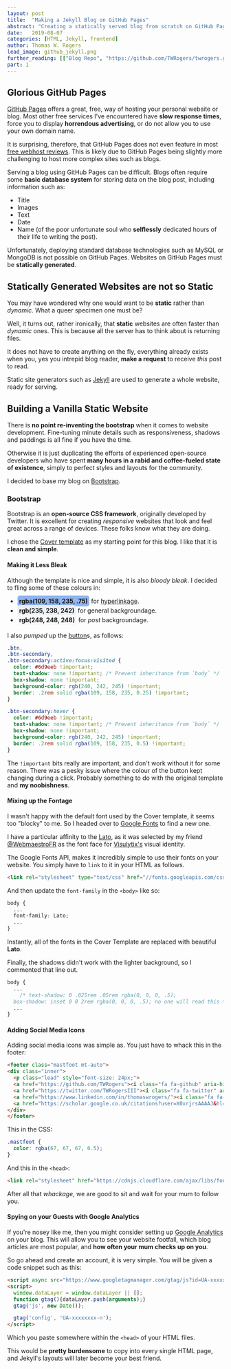 ```yaml
---
layout: post
title:  "Making a Jekyll Blog on GitHub Pages"
abstract: "Creating a statically served blog from scratch on GitHub Pages can be tricky for a beginner in HTML/CSS. Here's my experience on how I dealt with it."
date:   2019-08-07
categories: [HTML, Jekyll, Frontend]
author: Thomas W. Rogers
lead_image: github_jekyll.png
further_reading: [["Blog Repo", "https://github.com/TWRogers/twrogers.github.io"], ["Cover Template", "https://getbootstrap.com/docs/4.0/examples/cover/#"]]
part: 1
---
```

## Glorious GitHub Pages
[GitHub Pages](https://pages.github.com/) offers a great, free, way of hosting your personal website or blog. Most other free services I've encountered have **slow response times**, 
force you to display **horrendous advertising**, or do not allow you to use your own domain name. 

It is surprising, therefore, that GitHub Pages does not even feature in most 
[free webhost reviews](https://www.ukwebhostreview.com/free-web-hosting/). This is likely due to GitHub Pages being slightly more challenging to host more complex sites such as blogs. 

Serving a blog using GitHub Pages can be difficult. Blogs often require some **basic database system** for storing data on the blog post, including information such as:

* Title
* Images
* Text
* Date
* Name (of the poor unfortunate soul who **selflessly** dedicated hours of their life to writing the post).

Unfortunately, deploying standard database technologies such as MySQL or MongoDB is not possible on GitHub Pages. Websites on GitHub Pages must be **statically generated**.

## Statically Generated Websites are not so Static
You may have wondered why one would want to be **static** rather than _dynamic_. What a queer specimen one must be?

Well, it turns out, rather ironically, that **static** websites are often faster than _dynamic_ ones. This is because all the server has to think about is returning files.

It does not have to create anything on the fly, everything already exists when you, yes you intrepid blog reader, **make a request** to receive _this_ post to read.

Static site generators such as [Jekyll](https://jekyllrb.com/) are used to generate a whole website, ready for serving.

## Building a Vanilla Static Website
There is **no point re-inventing the bootstrap** when it comes to website development. Fine-tuning minute details such as responsiveness, shadows and paddings is all fine if you have the time. 

Otherwise it is just duplicating the efforts of experienced open-source developers who have spent **many hours in a rabid and coffee-fueled state of existence**, simply to perfect styles and layouts for the community.

I decided to base my blog on [Bootstrap](https://getbootstrap.com/). 

### Bootstrap
Bootstrap is an **open-source CSS framework**, originally developed by Twitter. It is excellent for creating *responsive* websites that look and feel great across a range of devices. These folks know what they are doing.

I chose the [Cover template](https://getbootstrap.com/docs/4.0/examples/cover/#) as my starting point for this blog. I like that it is **clean and simple**. 

#### Making it Less Bleak
Although the template is nice and simple, it is also _bloody bleak_. I decided to fling some of these colours in:

<ul>
	<li style="padding-bottom: 5px;"><span style="background-color: rgba(109, 158, 235, .75); border-radius: 5px; padding: 4px;"><b>rgba(109, 158, 235, .75)</b></span> for <a href="#" class="a	ctive">hyperlinkage</a>.</li>
	<li style="padding-bottom: 5px;"><span style="background-color: rgb(235, 238, 242); border-radius: 5px; padding: 4px;"><b>rgb(235, 238, 242)</b></span> for general backgroundage.</li>	
	<li style="padding-bottom: 5px;"><span style="background-color: rgb(248, 248, 248); border-radius: 5px; padding: 4px;"><b>rgb(248, 248, 248)</b></span> for <i>post</i> backgroundage.</li>	
</ul>

I also _pumped_ up the <a href="#' | relative_url }}" class="btn btn-lg btn-secondary">button</a>s, as follows:

```css
.btn,
.btn-secondary,
.btn-secondary:active:focus:visited {
  color: #6d9eeb !important;
  text-shadow: none !important; /* Prevent inheritance from `body` */
  box-shadow: none !important;
  background-color: rgb(240, 242, 245) !important;
  border: .2rem solid rgba(109, 158, 235, 0.25) !important;
}

.btn-secondary:hover {
  color: #6d9eeb !important;
  text-shadow: none !important; /* Prevent inheritance from `body` */
  box-shadow: none !important;
  background-color: rgb(240, 242, 245) !important;
  border: .2rem solid rgba(109, 158, 235, 0.5) !important;
}
```
The `!important` bits really are important, and don't work without it for some reason. There was a pesky issue where the colour of the button kept changing during a click. Probably something to do with the original template and **my noobishness**.

#### Mixing up the Fontage
I wasn't happy with the default font used by the Cover template, it seems too "blocky" to me. So I headed over to [Google Fonts](https://fonts.google.com/) to find a new one.

I have a particular affinity to the [Lato](https://fonts.google.com/?query=lato), as it was selected by my friend [@WebmaestroFR](https://twitter.com/webmaestrofr?lang=en) as the font face for [Visulytix's](http://visulytix.com) visual identity. 

The Google Fonts API, makes it incredibly simple to use their fonts on your website. You simply have to `link` to it in your HTML as follows.

```html
<link rel="stylesheet" type="text/css" href="//fonts.googleapis.com/css?family=Lato" />
```

And then update the `font-family` in the `<body>` like so:

```css
body {
  ...
  font-family: Lato;
  ...
}
```

Instantly, all of the fonts in the Cover Template are replaced with beautiful **Lato**.

Finally, the shadows didn't work with the lighter background, so I commented that line out.

```css
body {
  ...
    /* text-shadow: 0 .025rem .05rem rgba(0, 0, 0, .5);
  box-shadow: inset 0 0 2rem rgba(0, 0, 0, .5); no one will read this */
  ...
}

```

#### Adding Social Media Icons
Adding social media icons was simple as. You just have to whack this in the footer:

```html
<footer class="mastfoot mt-auto">
<div class="inner">
  <p class="lead" style="font-size: 24px;">
  <a href="https://github.com/TWRogers"><i class="fa fa-github" aria-hidden="true"></i></a> &nbsp;&nbsp;
  <a href="https://twitter.com/TWRogersIII"><i class="fa fa-twitter" aria-hidden="true"></i></a> &nbsp;&nbsp;
  <a href="https://www.linkedin.com/in/thomaswrogers/"><i class="fa fa-linkedin" aria-hidden="true"></i></a> &nbsp;&nbsp;
  <a href="https://scholar.google.co.uk/citations?user=X0xrjrsAAAAJ&hl=en&authuser=1"><i class="fa fa-graduation-cap" aria-hidden="true"></i></a></p>
</div>
</footer>
```
This in the CSS:
```css
.mastfoot {
  color: rgba(67, 67, 67, 0.5);
}
```

And this in the `<head>`:

```html
<link rel="stylesheet" href="https://cdnjs.cloudflare.com/ajax/libs/font-awesome/4.7.0/css/font-awesome.min.css">
```

After all that _whackage_, we are good to sit and wait for your mum to follow you.

#### Spying on your Guests with Google Analytics
If you're nosey like me, then you might consider setting up [Google Analytics](https://analytics.google.com) on your blog. This will allow you to see your website footfall, which blog articles are most popular, and **how often your mum checks up on you**.

So go ahead and create an account, it is very simple. You will be given a code snippet such as this:

```html
<script async src="https://www.googletagmanager.com/gtag/js?id=UA-xxxxxxxx-n"></script>
<script>
  window.dataLayer = window.dataLayer || [];
  function gtag(){dataLayer.push(arguments);}
  gtag('js', new Date());

  gtag('config', 'UA-xxxxxxxx-n');
</script>
```
Which you paste somewhere within the `<head>` of your HTML files.

This would be **pretty burdensome** to copy into every single HTML page, and Jekyll's layouts will later become your best friend.

